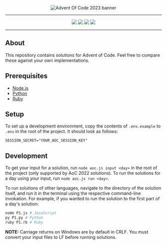 <div align="center">
    <img src="https://www.smarty.com/img/1600-900-Advent-of-Code-2023.png" alt="Advent Of Code 2023 banner">
    <hr />
</div>

<div align="center">
    <img src="https://img.shields.io/badge/node.js%20-%23339933.svg?style=for-the-badge&logo=nodedotjs&logoColor=white" />
    <img src="https://img.shields.io/badge/javascript%20-%23323330?style=for-the-badge&logo=javascript" />
    <img src="https://img.shields.io/badge/python-%23FFD343?style=for-the-badge&logo=python&logoColor=black" />
    <img src="https://img.shields.io/badge/ruby-%23CC342D?style=for-the-badge&logo=ruby&logoColor=white" />
</div>
<hr />

## About
This repository contains solutions for Advent of Code. Feel free to compare these against your own implementations.

## Prerequisites
 * [Node.js](https://nodejs.org)
 * [Python](https://python.org)
 * [Ruby](https://www.ruby-lang.org)

## Setup
To set up a development environment, copy the contents of `.env.example` to `.env` in the root of the project. It should look as follows:
```env
SESSION_SECRET="YOUR_AOC_SESSION_KEY"
```

## Development
To get your input for a solution, run `node aoc.js input <day>` in the root of the project (only supported by AoC 2022 solutions).
To run the solutions for a day using your input, run `node aoc.js run <day>`.

To run solutions of other languages, navigate to the directory of the solution itself, and run it in the terminal using the respective command-line invokation.
For example, if you wanted to run the solution to the first part of a day's solution:
```sh
node P1.js # JavaScript
py P1.py # Python
ruby P1.rb # Ruby
```

**NOTE:** Carriage returns on Windows are by default in CRLF. You must convert your input files to LF before running solutions.
